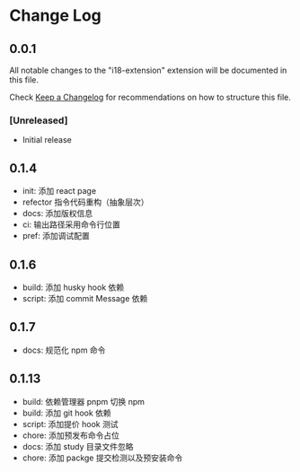 # Change Log

## 0.0.1

All notable changes to the "i18-extension" extension will be documented in this file.

Check [Keep a Changelog](http://keepachangelog.com/) for recommendations on how to structure this file.

### [Unreleased]

- Initial release

## 0.1.4

- init: 添加 react page
- refector 指令代码重构（抽象层次）
- docs: 添加版权信息
- ci: 输出路径采用命令行位置
- pref: 添加调试配置

## 0.1.6

- build: 添加 husky hook 依赖
- script: 添加 commit Message 依赖

## 0.1.7

- docs: 规范化 npm 命令

## 0.1.13
- build: 依赖管理器 pnpm 切换 npm
- build: 添加 git hook 依赖
- script: 添加提价 hook 测试
- chore: 添加预发布命令占位
- docs: 添加 study 目录文件忽略
- chore: 添加 packge 提交检测以及预安装命令